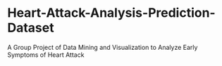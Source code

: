 # Heart-Attack-Analysis-Prediction-Dataset
A Group Project of Data Mining and Visualization to Analyze Early Symptoms of Heart Attack
